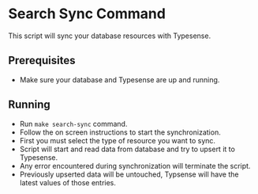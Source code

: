 # Search Sync Command

This script will sync your database resources with Typesense.

## Prerequisites

- Make sure your database and Typesense are up and running.

## Running

- Run `make search-sync` command.
- Follow the on screen instructions to start the synchronization.
- First you must select the type of resource you want to sync.
- Script will start and read data from database and try to upsert it to Typesense.
- Any error encountered during synchronization will terminate the script.
- Previously upserted data will be untouched, Typsense will have the latest values of those entries.
